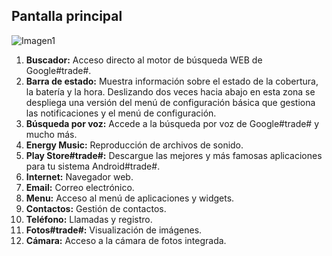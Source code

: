 ## Pantalla principal

![Imagen1](http://static.energysistem.com/images/manuals/42762/57cd3edab5bfc.jpg)

1. **Buscador:** Acceso directo al motor de búsqueda WEB de Google#trade#.
2. **Barra de estado:** Muestra información sobre el estado de la cobertura, la batería y la hora. Deslizando dos veces hacia abajo en esta zona se despliega una versión del menú de configuración básica que gestiona las notificaciones y el menú de configuración.
3. **Búsqueda por voz:** Accede a la búsqueda por voz de Google#trade# y mucho más.
4. **Energy Music:** Reproducción de archivos de sonido.
5. **Play Store#trade#:** Descargue las mejores y más famosas aplicaciones para tu sistema Android#trade#.
6. **Internet:** Navegador web.
7. **Email:** Correo electrónico.
8. **Menu:** Acceso al menú de aplicaciones y widgets.
9. **Contactos:** Gestión de contactos.
10. **Teléfono:** Llamadas y registro.
11. **Fotos#trade#:** Visualización de imágenes.
12. **Cámara:** Acceso a la cámara de fotos integrada.

